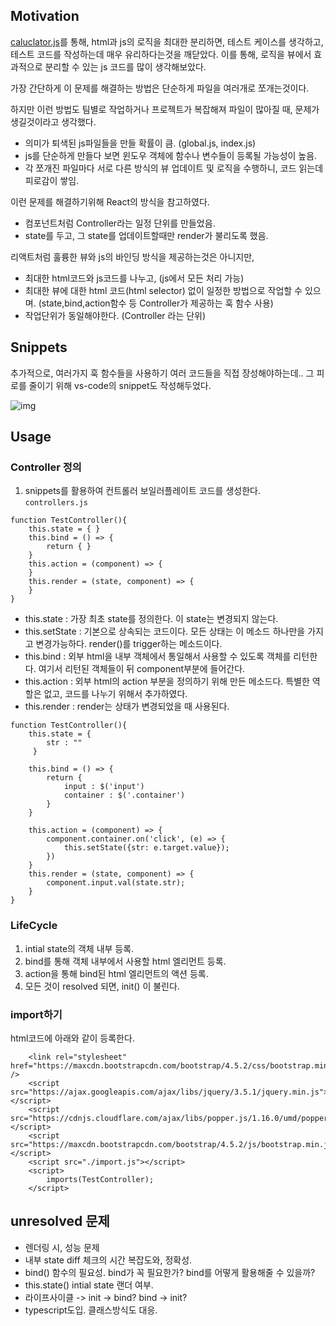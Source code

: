 ## Motivation

[caluclator.js](https://github.com/jiwoo-choi/mini-coding-project/tree/main/TDD/calculator)를 통해, html과 js의 로직을 최대한 분리하면, 테스트 케이스를 생각하고, 테스트 코드를 작성하는데 매우 유리하다는것을 깨닫았다.
이를 통해, 로직을 뷰에서 효과적으로 분리할 수 있는 js 코드를 많이 생각해보았다.

가장 간단하게 이 문제를 해결하는 방법은 단순하게 파일을 여러개로 쪼개는것이다.

하지만 이런 방법도 팀별로 작업하거나 프로젝트가 복잡해져 파일이 많아질 때, 문제가 생길것이라고 생각했다.

- 의미가 퇴색된 js파일들을 만들 확률이 큼. (global.js, index.js)
- js를 단순하게 만들다 보면 윈도우 객체에 함수나 변수들이 등록될 가능성이 높음.
- 각 쪼개진 파일마다 서로 다른 방식의 뷰 업데이트 및 로직을 수행하니, 코드 읽는데 피로감이 쌓임.

이런 문제를 해결하기위해 React의 방식을 참고하였다.
- 컴포넌트처럼 Controller라는 일정 단위를 만들었음.
- state를 두고, 그 state를 업데이트할때만 render가 불리도록 했음.

리액트처럼 훌륭한 뷰와 js의 바인딩 방식을 제공하는것은 아니지만,
- 최대한 html코드와 js코드를 나누고, (js에서 모든 처리 가능)
- 최대한 뷰에 대한 html 코드(html selector) 없이 일정한 방법으로 작업할 수 있으며. (state,bind,action함수 등 Controller가 제공하는 훅 함수 사용)
- 작업단위가 동일해야한다. (Controller 라는 단위)

## Snippets
추가적으로, 여러가지 훅 함수들을 사용하기 여러 코드들을 직접 장성해야하는데..
그 피로를 줄이기 위해 vs-code의 snippet도 작성해두었다.

![img](https://github.com/jiwoo-choi/mini-coding-project/blob/main/Framework/import.js/snippet.gif)


## Usage
### Controller 정의

1. snippets를 활용하여 컨트롤러 보일러플레이트 코드를 생성한다.
`controllers.js`
```
function TestController(){ 
    this.state = { }
    this.bind = () => {
        return { } 
    }
    this.action = (component) => { 
    }
    this.render = (state, component) => {
    }
}
```
* this.state : 가장 최초 state를 정의한다. 이 state는 변경되지 않는다. 
* this.setState : 기본으로 상속되는 코드이다. 모든 상태는 이 메소드 하나만을 가지고 변경가능하다. render()를 trigger하는 메소드이다.
* this.bind : 외부 html을 내부 객체에서 통일해서 사용할 수 있도록 객체를 리턴한다. 여기서 리턴된 객체들이 뒤 component부분에 들어간다.
* this.action : 외부 html의 action 부분을 정의하기 위해 만든 메소드다. 특별한 역할은 없고, 코드를 나누기 위해서 추가하였다.
* this.render : render는 상태가 변경되었을 때 사용된다.

```
function TestController(){ 
    this.state = {
        str : ""
     }

    this.bind = () => {
        return { 
            input : $('input')
            container : $('.container')
        } 
    }

    this.action = (component) => { 
        component.container.on('click', (e) => {
            this.setState({str: e.target.value});
        })
    }
    this.render = (state, component) => {
        component.input.val(state.str);
    }
}

```
### LifeCycle

1. intial state의 객체 내부 등록.
2. bind를 통해 객체 내부에서 사용할 html 엘리먼트 등록.
3. action을 통해 bind된 html 엘리먼트의 액션 등록.
4. 모든 것이 resolved 되면, init() 이 불린다.

### import하기
html코드에 아래와 같이 등록한다.
```
    <link rel="stylesheet" href="https://maxcdn.bootstrapcdn.com/bootstrap/4.5.2/css/bootstrap.min.css" />
    <script src="https://ajax.googleapis.com/ajax/libs/jquery/3.5.1/jquery.min.js"></script>
    <script src="https://cdnjs.cloudflare.com/ajax/libs/popper.js/1.16.0/umd/popper.min.js"></script>
    <script src="https://maxcdn.bootstrapcdn.com/bootstrap/4.5.2/js/bootstrap.min.js"></script>
    <script src="./import.js"></script>
    <script>
        imports(TestController);
    </script>
```

## unresolved 문제
- 렌더링 시, 성능 문제
- 내부 state diff 체크의 시간 복잡도와, 정확성.
- bind() 함수의 필요성. bind가 꼭 필요한가? bind를 어떻게 활용해줄 수 있을까?
- this.state() intial state 랜더 여부.
- 라이프사이클 -> init -> bind? bind -> init?
- typescript도입. 클래스방식도 대응.

